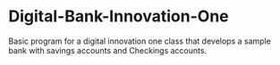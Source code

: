 # Digital-Bank-Innovation-One

Basic program for a digital innovation one class that develops a sample bank with savings accounts and Checkings accounts.

